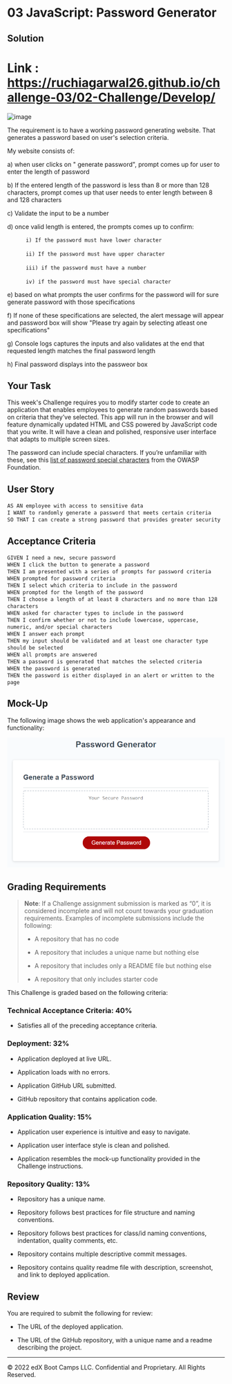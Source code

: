 # 03 JavaScript: Password Generator

## Solution

# Link : https://ruchiagarwal26.github.io/challenge-03/02-Challenge/Develop/

![image](https://user-images.githubusercontent.com/115508901/212727852-12d996eb-0233-42cf-a65c-6af30a710414.png)


The requirement is to have a working password generating website. That generates a password based on user's selection criteria.

My website consists of:

a) when user clicks on " generate password", prompt comes up for user to enter the length of password

b) If the entered length of the password is less than 8 or more than 128 characters, prompt comes up that user needs to enter length between 8 and 128 characters

c) Validate the input to be a number

d) once valid length is entered, the prompts comes up to confirm:

          i) If the password must have lower character
          
          ii) If the password must have upper character
          
          iii) if the password must have a number
          
          iv) if the password must have special character
          
e) based on what prompts the user confirms for the password will for sure generate password with those specifications

f) If none of these specifications are selected, the alert message will appear and password box will show "Please try again by selecting atleast one specifications"

g) Console logs captures the inputs and also validates at the end that requested length matches the final password length

h) Final password displays into the passweor box

## Your Task

This week's Challenge requires you to modify starter code to create an application that enables employees to generate random passwords based on criteria that they’ve selected. This app will run in the browser and will feature dynamically updated HTML and CSS powered by JavaScript code that you write. It will have a clean and polished, responsive user interface that adapts to multiple screen sizes.

The password can include special characters. If you’re unfamiliar with these, see this [list of password special characters](https://www.owasp.org/index.php/Password_special_characters) from the OWASP Foundation.

## User Story

```
AS AN employee with access to sensitive data
I WANT to randomly generate a password that meets certain criteria
SO THAT I can create a strong password that provides greater security
```

## Acceptance Criteria

```
GIVEN I need a new, secure password
WHEN I click the button to generate a password
THEN I am presented with a series of prompts for password criteria
WHEN prompted for password criteria
THEN I select which criteria to include in the password
WHEN prompted for the length of the password
THEN I choose a length of at least 8 characters and no more than 128 characters
WHEN asked for character types to include in the password
THEN I confirm whether or not to include lowercase, uppercase, numeric, and/or special characters
WHEN I answer each prompt
THEN my input should be validated and at least one character type should be selected
WHEN all prompts are answered
THEN a password is generated that matches the selected criteria
WHEN the password is generated
THEN the password is either displayed in an alert or written to the page
```

## Mock-Up

The following image shows the web application's appearance and functionality:

![The Password Generator application displays a red button to "Generate Password".](./Assets/03-javascript-homework-demo.png)

## Grading Requirements

> **Note**: If a Challenge assignment submission is marked as “0”, it is considered incomplete and will not count towards your graduation requirements. Examples of incomplete submissions include the following:
>
> * A repository that has no code
>
> * A repository that includes a unique name but nothing else
>
> * A repository that includes only a README file but nothing else
>
> * A repository that only includes starter code

This Challenge is graded based on the following criteria: 

### Technical Acceptance Criteria: 40%

* Satisfies all of the preceding acceptance criteria.

### Deployment: 32%

* Application deployed at live URL.

* Application loads with no errors.

* Application GitHub URL submitted.

* GitHub repository that contains application code.

### Application Quality: 15%

* Application user experience is intuitive and easy to navigate.

* Application user interface style is clean and polished.

* Application resembles the mock-up functionality provided in the Challenge instructions.

### Repository Quality: 13%

* Repository has a unique name.

* Repository follows best practices for file structure and naming conventions.

* Repository follows best practices for class/id naming conventions, indentation, quality comments, etc.

* Repository contains multiple descriptive commit messages.

* Repository contains quality readme file with description, screenshot, and link to deployed application.

## Review

You are required to submit the following for review:

* The URL of the deployed application.

* The URL of the GitHub repository, with a unique name and a readme describing the project.

- - -
© 2022 edX Boot Camps LLC. Confidential and Proprietary. All Rights Reserved.
